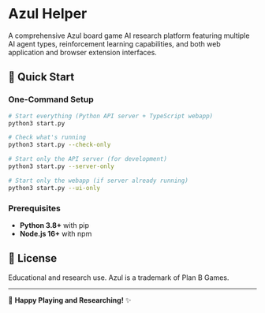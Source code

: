 # Azul Helper

A comprehensive Azul board game AI research platform featuring multiple AI agent types, reinforcement learning capabilities, and both web application and browser extension interfaces.

## 🚀 Quick Start

### One-Command Setup

```bash
# Start everything (Python API server + TypeScript webapp)
python3 start.py

# Check what's running
python3 start.py --check-only

# Start only the API server (for development)
python3 start.py --server-only

# Start only the webapp (if server already running)
python3 start.py --ui-only
```

### Prerequisites

- **Python 3.8+** with pip
- **Node.js 16+** with npm

## 📄 License

Educational and research use. Azul is a trademark of Plan B Games.

---

🎲 **Happy Playing and Researching!** ✨
